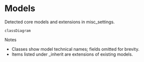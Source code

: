 # Models

Detected core models and extensions in misc_settings.

```mermaid
classDiagram
```

Notes
- Classes show model technical names; fields omitted for brevity.
- Items listed under _inherit are extensions of existing models.
